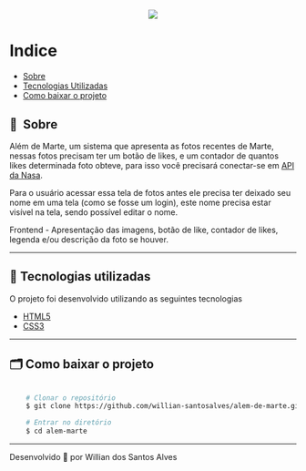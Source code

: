 <h1 align="center">
    <img src="https://images.pexels.com/photos/732894/pexels-photo-732894.jpeg?cs=srgb&dl=pexels-jake-young-732894.jpg&fm=jpg">
</h1>

# Indice

- [Sobre](#-sobre)
- [Tecnologias Utilizadas](#-tecnologias-utilizadas)
- [Como baixar o projeto](#-como-baixar-o-projeto)

## 🔖&nbsp; Sobre

Além de Marte, um sistema que apresenta as fotos recentes de Marte, nessas fotos precisam ter um botão de likes, e um contador de quantos likes determinada foto obteve, para isso você precisará conectar-se em [API da Nasa](https://api.nasa.gov/).

Para o usuário acessar essa tela de fotos antes ele precisa ter deixado seu nome em uma tela (como se fosse um login), este nome precisa estar visível na tela, sendo possível editar o nome.

Frontend - Apresentação das imagens, botão de like, contador de likes, legenda e/ou descrição da foto se houver.

---

## 🚀 Tecnologias utilizadas

O projeto foi desenvolvido utilizando as seguintes tecnologias

- [HTML5](https://developer.mozilla.org/pt-BR/docs/Web/HTML)
- [CSS3](https://developer.mozilla.org/pt-BR/docs/Web/CSS)

---

## 🗂 Como baixar o projeto

```bash

    # Clonar o repositório
    $ git clone https://github.com/willian-santosalves/alem-de-marte.git

    # Entrar no diretório
    $ cd alem-marte

```

---

Desenvolvido 💜 por Willian dos Santos Alves
